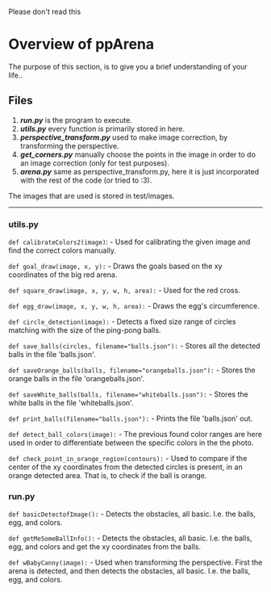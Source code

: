 Please don't read this


# Overview of ppArena
The purpose of this section, is to give you a brief understanding of your life..

## Files
1. ***run.py*** is the program to execute.  
2. ***utils.py*** every function is primarily stored in here.  
3. ***perspective_transform.py*** used to make image correction, by transforming the  perspective.  
4. ***get_corners.py*** manually choose the points in the image in order to do an image correction (only for test purposes).  
5. ***arena.py***  same as perspective_transform.py, here it is just incorporated with the rest of the code (or tried to :3).     




The images that are used is stored in test/images.

_________________________________

### utils.py
`def calibrateColors2(image)`: - Used for calibrating the given image and find the correct colors manually.

`def goal_draw(image, x, y):` - Draws the goals based on the xy coordinates of the big red arena.

`def square_draw(image, x, y, w, h, area):` - Used for the red cross.

`def egg_draw(image, x, y, w, h, area):` - Draws the egg's circumference.

`def circle_detection(image):` - Detects a fixed size range of circles matching with the size of the ping-pong balls.

`def save_balls(circles, filename="balls.json"):` - Stores all the detected balls in the file 'balls.json'.  

`def saveOrange_balls(balls, filename="orangeballs.json"):` - Stores the orange balls in the file 'orangeballs.json'. 

`def saveWhite_balls(balls, filename="whiteballs.json"):` - Stores the white balls in the file 'whiteballs.json'.

`def print_balls(filename="balls.json"):` - Prints the file 'balls.json' out.  

`def detect_ball_colors(image):` - The previous found color ranges are here used in order to differentiate between the specific colors in the the photo. 

`def check_point_in_orange_region(contours):` - Used to compare if the center of the xy coordinates from the detected circles is present, in an orange detected area. That is, to check if the ball is orange.


###  run.py
`def basicDetectofImage():` - Detects the obstacles, all basic. I.e. the balls, egg, and colors.

`def getMeSomeBallInfo():` -  Detects the obstacles, all basic. I.e. the balls, egg, and colors and get the xy coordinates from the balls.

`def wBabyCanny(image):` - Used when transforming the perspective. First the arena is detected, and then detects the obstacles, all basic. I.e. the balls, egg, and colors.

 

<!--  ### arena.py `def detect_arena(image):` - Detects only the big red square (arena) in the picture.

`def perspectiveTransDyn(image,x,y,w,h):` - Used to determine the transformed picture, dynamically. -->

